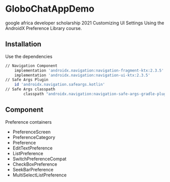 # GloboChatAppDemo

google africa developer scholarship 2021 
Customizing UI Settings Using the AndroidX Preference Library course.

## Installation

Use the dependencies

```bash
// Navigation Component 
	implementation 'androidx.navigation:navigation-fragment-ktx:2.3.5'
	implementation 'androidx.navigation:navigation-ui-ktx:2.3.5'
// Safe Args Plugin 
	id 'androidx.navigation.safeargs.kotlin' 
// Safe Args classpath 
        classpath "androidx.navigation:navigation-safe-args-gradle-plugin:2.3.5" 

```
## Component
Preference containers
- PreferenceScreen
- PreferenceCategory
- Preference
- EditTextPreference
- ListPreference
- SwitchPreferenceCompat
- CheckBoxPreference
- SeekBarPreference
- MultiSelectListPreference
